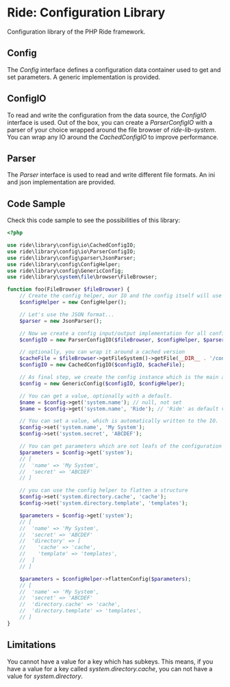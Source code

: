 # Ride: Configuration Library

Configuration library of the PHP Ride framework.

## Config

The _Config_ interface defines a configuration data container used to get and set parameters.
A generic implementation is provided.

## ConfigIO

To read and write the configuration from the data source, the _ConfigIO_ interface is used.
Out of the box, you can create a _ParserConfigIO_ with a parser of your choice wrapped around the file browser of _ride-lib-system_.
You can wrap any IO around the _CachedConfigIO_ to improve performance.

## Parser

The _Parser_ interface is used to read and write different file formats.
An ini and json implementation are provided.

## Code Sample

Check this code sample to see the possibilities of this library:

```php
<?php

use ride\library\config\io\CachedConfigIO;
use ride\library\config\io\ParserConfigIO;
use ride\library\config\parser\JsonParser;
use ride\library\config\ConfigHelper;
use ride\library\config\GenericConfig;
use ride\library\system\file\browser\FileBrowser;

function foo(FileBrowser $fileBrowser) {
    // Create the config helper, our IO and the config itself will use this.
    $configHelper = new ConfigHelper();

    // Let's use the JSON format...
    $parser = new JsonParser();

    // Now we create a config input/output implementation for all config/parameters.json files found in the file browser
    $configIO = new ParserConfigIO($fileBrowser, $configHelper, $parser, 'parameters.json', 'config');

    // optionally, you can wrap it around a cached version
    $cacheFile = $fileBrowser->getFileSystem()->getFile(__DIR__ . '/config.cache');
    $configIO = new CachedConfigIO($configIO, $cacheFile);

    // As final step, we create the config instance which is the main access point to the configuration parameters.
    $config = new GenericConfig($configIO, $configHelper);

    // You can get a value, optionally with a default.
    $name = $config->get('system.name'); // null, not set
    $name = $config->get('system.name', 'Ride'); // 'Ride' as default value

    // You can set a value, which is automatically written to the IO.
    $config->set('system.name', 'My System');
    $config->set('system.secret', 'ABCDEF');

    // You can get parameters which are not leafs of the configuration tree
    $parameters = $config->get('system');
    // [
    //  'name' => 'My System',
    //  'secret' => 'ABCDEF'
    // ]

    // you can use the config helper to flatten a structure
    $config->set('system.directory.cache', 'cache');
    $config->set('system.directory.template', 'templates');

    $parameters = $config->get('system');
    // [
    //  'name' => 'My System',
    //  'secret' => 'ABCDEF'
    //  'directory' => [
    //    'cache' => 'cache',
    //    'template' => 'templates',
    //  ]
    // ]

    $parameters = $configHelper->flattenConfig($parameters);
    // [
    //  'name' => 'My System',
    //  'secret' => 'ABCDEF'
    //  'directory.cache' => 'cache',
    //  'directory.template' => 'templates',
    // ]
}
```

## Limitations

You cannot have a value for a key which has subkeys.
This means, if you have a value for a key called _system.directory.cache_, you can not have a value for _system.directory_. 
